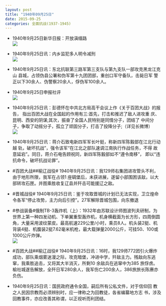 ```yaml
---
layout: post
title: "1940年09月25日"
date: 2015-09-25
categories: 全面抗战(1937-1945)
---
```


<meta name="referrer" content="no-referrer" />

- 1940年9月25日新华日报：开放滇缅路 <br/><img src="https://ww2.sinaimg.cn/large/aca367d8jw1ewf28m3w83j211e0ggted.jpg" />

- 1940年9月25日讯：内乡监犯多人明令减刑 <br/><img src="https://ww3.sinaimg.cn/large/aca367d8jw1ewf0if48cej20j0083q5a.jpg" />

- 1940年9月25日讯：东北抗联第三路军第三支队与第九支队一部攻克黑龙江克山 县城，占领伪县公署和伪军第十九团团部，重创口军守备队，击毙日军 警正以下30余人、伪警察20余人，俘伪军100余人。 

- 1940年9月25日申报社评 <br/><img src="https://ww1.sinaimg.cn/large/aca367d8jw1eweys6x09yj20ls0xvtqz.jpg" />

- 1940年9月25日讯：彭德怀在中共北方局高干会议上作《关于百团大战》的报告， 指出百团大战在全国起的作用有三:首先，打击和推迟了敌人进攻重 庆、昆明、西安的阴谋;其次，振奋了全国人民特别是同情分子，团结了  中间分子，争取了动摇分子，孤立了顽固分子，打击了投降分子;（详见长微博） <br/><img src="https://ww2.sinaimg.cn/large/aca367d8jw1ewey7levgsj20c809z0tw.jpg" />

- 1940年9月25日讯：蒋介石致电新四军军长叶挺，称新四军陈毅部在江北行动越 轨，破坏抗战”，强令该军“在江北之部队速调江南执行作战任务，不得 故意延宕”。同日，蒋介石电告顾祝同，新四军陈毅部如不“遵令南移”， 即以“违抗命令，破坏抗战论罪”。 

- #百团大战##榆辽战役# 1940年9月25日讯：我129师右集团进攻管头不利，由于地形所限，我军在占领1 座碉堡后，未获进展，遂留小部围困该敌，以大部转攻石匣。并图乘胜收复辽县并歼击可能援辽之敌。 

- #晋城战役# 1940年9月25日讯：鉴于攻取晋城的计划已无法实现，卫立煌命令各军“停止攻势，主力向后引控”。27军解除晋城包围，向东撤退 

- #参战装备#俄制TB-3轰炸机（上）：1932年由苏联设计师图波列夫研制，为世界上第一种四发动机、下单翼重型轰炸机，机身横截面为长方形，四周倒圆角，大量采用波纹蒙皮。最高航速229公里/小时，乘员8人。机头装2挺、机背装4挺、机腹装2挺7.62毫米机枪，最大载弹量2000公斤，可挂50、100或1000公斤炸弹。 <br/><img src="https://ww3.sinaimg.cn/large/aca367d8jw1eweguzz9zuj20ap0zhtda.jpg" />

- #百团大战##榆辽战役# 1940年9月25日讯：16时，我129师772团引火爆炸成功，部队乘烟雾迷漫之际，攻克暗堡，冲进中学，歼敌主力。残敌向东逃窜，我乘胜追击，又将其大半消灭，所剩10 余敌兵在逃窜中为385 旅俘虏。榆社城遂告解放，全歼日军280余人，我军伤亡200余人，386旅旅长陈赓亦负伤。 

- 1940年9月25日讯：国民政府通令全国，嗣后所有公私文件，对于信仰回 教之人民因宗教而必须辨别时，应一律称之为回教徒，各省编纂地方志 书，涉及回教事件，亦应改善其称谓，以正视听而利团结。 

